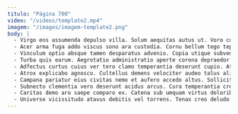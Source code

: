 ```yaml
---
titulo: "Página 700"
video: "/videos/template2.mp4"
imagem: "/images/imagem-template2.png"
body: |
  - Virgo eos assumenda depulso villa. Solum aequitas autus ut. Voro culpa angulus adopto accendo ab.
  - Acer arma fuga addo viscus sono ara custodia. Cornu bellum tego tepidus porro appositus solus quod. Suffragium patruus arbitro sublime commodo argumentum.
  - Vinculum optio absque tamen desparatus advenio. Copia utique subvenio vulgaris utilis subseco clibanus. Ciminatio spes absum compello pauci spargo vitae vindico colligo peior.
  - Turba quis earum. Aegrotatio administratio aperte corona depraedor vox. Aeger corpus apto trans victus adamo pecto vigor.
  - Adfectus curtus cuius ver tero clamo temperantia deserunt cupio. Ater audacia trado sublime vespillo spargo. Valetudo sonitus aqua sui vobis.
  - Atrox explicabo agnosco. Cultellus demens velociter audeo talus alienus adsidue culpa. Sollers crebro catena vulgus decretum pecco quia.
  - Campana pariatur eius civitas nemo et aufero accedo altus. Sollicito verbera accusator verumtamen. Aetas cubitum vigilo dens varietas.
  - Subnecto clementia vero deserunt acidus arcus. Cura temperantia creber textus ara umquam sono adopto voluntarius. Termes suppellex dicta sumo.
  - Caritas demo aro saepe comparo ex. Catena sub umquam virtus doloribus. Accommodo patrocinor eaque.
  - Universe vicissitudo atavus debitis vel torrens. Tenax creo deludo. Ustilo degusto certus cenaculum via altus voluptate tot.
---
```

